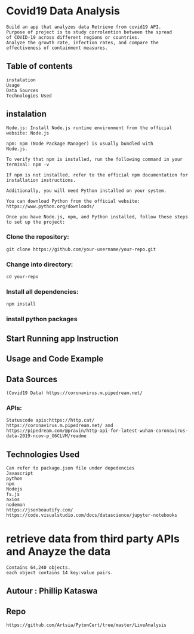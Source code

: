 # Covid19 Data Analysis
    Build an app that analyzes data Retrieve from covid19 API.
    Purpose of project is to study corrolention between the spread 
    of COVID-19 across different regions or countries. 
    Analyze the growth rate, infection rates, and compare the 
    effectiveness of containment measures.
## Table of contents
    instalation
    Usage
    Data Sources
    Technologies Used
## instalation

    Node.js: Install Node.js runtime environment from the official website: Node.js

    npm: npm (Node Package Manager) is usually bundled with 
    Node.js. 
    
    To verify that npm is installed, run the following command in your terminal: npm -v

    If npm is not installed, refer to the official npm documentation for installation instructions.
    
    Additionally, you will need Python installed on your system. 
    
    You can download Python from the official website: https://www.python.org/downloads/ 

    Once you have Node.js, npm, and Python installed, follow these steps to set up the project:
### Clone the repository:
    git clone https://github.com/your-username/your-repo.git
### Change into directory:
    cd your-repo
### Install all dependencies:
    npm install
### install python packages

## Start Running app Instruction


## Usage and Code Example

## Data Sources
    (Covid19 Data) https://coronavirus.m.pipedream.net/
### APIs: 
    Statuscode apis:https://http.cat/
    https://coronavirus.m.pipedream.net/ and https://pipedream.com/@pravin/http-api-for-latest-wuhan-coronavirus-data-2019-ncov-p_G6CLVM/readme
   
## Technologies Used
    Can refer to package.json file under depedencies
    Javascript
    python
    npm
    Nodejs
    fs.js
    axios
    nodemon
    https://jsonbeautify.com/
    https://code.visualstudio.com/docs/datascience/jupyter-notebooks
# retrieve data from third party APIs and Anayze the data 
    Contains 64,240 objects.
    each object contains 14 key:value pairs. 
## Autour : Phillip Kataswa

## Repo
    https://github.com/Artsia/PytonCert/tree/master/LiveAnalysis



